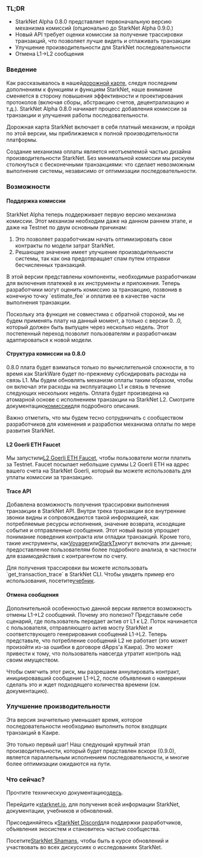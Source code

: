### TL;DR

* StarkNet Alpha 0.8.0 представляет первоначальную версию механизма комиссий (опционально до StarkNet Alpha 0.9.0.)
* Новый API требует оценки комиссии за получение трассировки транзакций, что позволяет лучше видеть и отлаживать транзакции
* Улучшение производительности для StarkNet последовательности
* Отмена L1→L2 сообщения

### Введение

Как рассказывалось в нашей[дорожной карте](https://www.notion.so/starkware/StarkNet-Alpha-Features-Tentative-Roadmap-f2b8f5f25a2d4d1cb3265fb82a098c51), следуя последним дополнениям к функциям и функциям StarkNet, наше внимание сменяется в сторону повышения эффективности и проектирования протоколов (включая сборы, абстракцию счетов, децентрализацию и т.д.). StarkNet Alpha 0.8.0 начинает процесс добавления комиссии за транзакции и улучшения работы последовательности.

Дорожная карта StarkNet включает в себя платный механизм, и пройдя по этой версии, мы приближаемся к полной производительности платформы.

Создание механизма оплаты является неотъемлемой частью дизайна производительности StarkNet. Без минимальной комиссии мы рискуем столкнуться с бесконечными транзакциями: что сделает невозможным выполнение системы, независимо от оптимизации последовательности.

### Возможности

#### Поддержка комиссии

StarkNet Alpha теперь поддерживает первую версию механизма комиссии. Этот механизм необходим даже на данном раннем этапе, и даже на Testnet по двум основным причинам:

1. Это позволяет разработчикам начать оптимизировать свои контракты по модели затрат StarkNet.
2. Решающее значение имеет улучшение производительности системы, так как она предотвращает спам путем отправки бесчисленных транзакций.

В этой версии представлены компоненты, необходимые разработчикам для включения платежей в их инструменты и приложения. Теперь разработчики могут оценить комиссию за транзакцию, позвонив в конечную точку \`estimate_fee\` и оплатив ее в качестве части выполнения транзакции.

Поскольку эта функция не совместима с обратной стороной, мы не будем применять плату на данный момент, а только с версии 0. .0, который должен быть выпущен через несколько недель. Этот постепенный переход позволит пользователям и разработчикам адаптироваться к новой модели.

#### Структура комиссии на 0.8.0

0.8.0 плата будет взиматься только по вычислительной сложности, в то время как StarkWare будет по-прежнему субсидировать расходы на связь L1. Мы будем обновлять механизм оплаты таким образом, чтобы он включал эти расходы на эксплуатацию L1 и связь в течение следующих нескольких недель. Оплата будет произведена на атомарной основе с исполнением транзакции на StarkNet L2. Смотрите документацию[комиссии](https://starknet.io/documentation/fee-mechanism/)для подробного описания.

Важно отметить, что мы будем тесно сотрудничать с сообществом разработчиков для изменения и разработки механизма оплаты по мере развития StarkNet.

#### L2 Goerli ETH Faucet

Мы запустили[L2 Goerli ETH Faucet](https://faucet.goerli.starknet.io/), чтобы пользователи могли платить за Testnet. Faucet посылает небольшие суммы L2 Goerli ETH на адрес вашего счета на StarkNet Goerli, который вы можете использовать для уплаты комиссии за транзакцию.

#### Trace API

Добавлена возможность получения трассировки выполнения транзакции в StarkNet API. Внутри трека транзакции все внутренние звонки видны и сопровождаются такой информацией, как потребляемые ресурсы исполнения, значение возврата, исходящие события и отправленные сообщения. Этот новый вызов упрощает понимание поведения контракта или отладки транзакций. Кроме того, такие инструменты, как[Voyager](https://voyager.online/)или[StarkTx](https://starktx.info/)могут включать эти данные; предоставление пользователям более подробного анализа, в частности для взаимодействия с контрагентом по счету.

Для получения трассировки вы можете использовать \`get_transaction_trace\` в StarkNet CLI. Чтобы увидеть пример его использования, посетите[учебник](https://www.cairo-lang.org/docs/hello_starknet/cli.html?#get-transaction-trace).

#### Отмена сообщения

Дополнительной особенностью данной версии является возможность отмены L1→L2 сообщений. Почему это полезно? Представьте себе сценарий, где пользователь передает актив от L1 к L2. Поток начинается с пользователя, отправляющего актив мосту StarkNet и соответствующего генерирования сообщений L1→L2. Теперь представьте, что потребление сообщений L2 не работает (это может произойти из-за ошибки в договоре dApps'а Каира). Это может привести к тому, что пользователь навсегда утратит контроль над своим имуществом.

Чтобы смягчить этот риск, мы разрешаем аннулировать контракт, инициировавший сообщение L1→L2, после объявления о намерении сделать это и ждет подходящего количества времени (см. документацию[](https://starknet.io/l1-l2-messaging/#cancellation)).

### Улучшение производительности

Эта версия значительно уменьшает время, которое последовательности необходимо выполнить поток входящих транзакций в Каире.

Это только первый шаг! Наш следующий крупный этап производительности, который будет представлен вскоре (0.9.0), является параллельным исполнением последовательности, и многие более оптимизации ожидаются на пути.

### Что сейчас?

Прочтите техническую документацию[здесь](https://starknet.io/documentation/fee-mechanism/).

Перейдите к[starknet.io](https://starknet.io/), для получения всей информации StarkNet, документации, учебников и обновлений.

Присоединяйтесь к[StarkNet Discord](https://discord.gg/uJ9HZTUk2Y)для поддержки разработчиков, объявления экосистем и становитесь частью сообщества.

Посетите[StarkNet Shamans](https://community.starknet.io/), чтобы быть в курсе обновлений и участвовать во всех дискуссиях о исследованиях StarkNet.